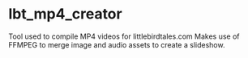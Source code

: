 # lbt_mp4_creator
Tool used to compile MP4 videos for littlebirdtales.com
Makes use of FFMPEG to merge image and audio assets to create a slideshow.
